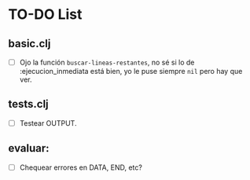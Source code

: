 # TO-DO List

## basic.clj
- [ ] Ojo la función `buscar-lineas-restantes`, no sé si lo de :ejecucion_inmediata está bien, yo le puse siempre `nil` pero hay que ver.

## tests.clj
- [ ] Testear OUTPUT. 

## evaluar:
- [ ] Chequear errores en DATA, END, etc?